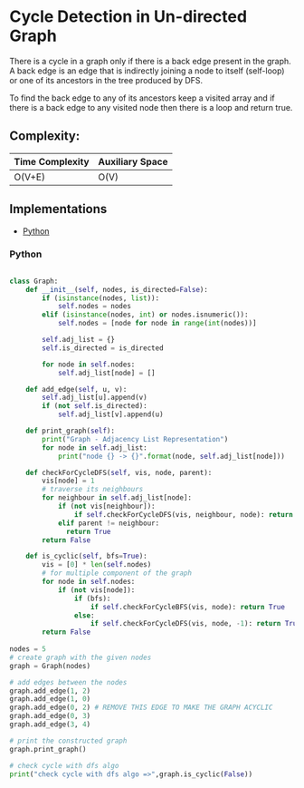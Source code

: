# Cycle Detection in Un-directed Graph
There is a cycle in a graph only if there is a back edge present in the graph. A back edge is an edge that is indirectly joining a node to itself (self-loop) or one of its ancestors in the tree produced by DFS. 

To find the back edge to any of its ancestors keep a visited array and if there is a back edge to any visited node then there is a loop and return true.


## Complexity:
| Time Complexity | Auxiliary Space |
| --------------- | --------------- |
| O(V+E)          | O(V)            |

## Implementations
* [Python](#python)


### Python
```python

class Graph:
    def __init__(self, nodes, is_directed=False):
        if (isinstance(nodes, list)):
            self.nodes = nodes
        elif (isinstance(nodes, int) or nodes.isnumeric()):
            self.nodes = [node for node in range(int(nodes))]

        self.adj_list = {}
        self.is_directed = is_directed

        for node in self.nodes:
            self.adj_list[node] = []

    def add_edge(self, u, v):
        self.adj_list[u].append(v)
        if (not self.is_directed):
            self.adj_list[v].append(u)

    def print_graph(self):
        print("Graph - Adjacency List Representation")
        for node in self.adj_list:
            print("node {} -> {}".format(node, self.adj_list[node]))

    def checkForCycleDFS(self, vis, node, parent):
        vis[node] = 1
        # traverse its neighbours
        for neighbour in self.adj_list[node]:
            if (not vis[neighbour]):
                if self.checkForCycleDFS(vis, neighbour, node): return True
            elif parent != neighbour:
              return True
        return False

    def is_cyclic(self, bfs=True):
        vis = [0] * len(self.nodes)
        # for multiple component of the graph
        for node in self.nodes:
            if (not vis[node]):
                if (bfs):
                    if self.checkForCycleBFS(vis, node): return True
                else:
                    if self.checkForCycleDFS(vis, node, -1): return True
        return False
        
nodes = 5
# create graph with the given nodes
graph = Graph(nodes)

# add edges between the nodes
graph.add_edge(1, 2)
graph.add_edge(1, 0)
graph.add_edge(0, 2) # REMOVE THIS EDGE TO MAKE THE GRAPH ACYCLIC
graph.add_edge(0, 3)
graph.add_edge(3, 4)

# print the constructed graph
graph.print_graph()

# check cycle with dfs algo
print("check cycle with dfs algo =>",graph.is_cyclic(False))
```
